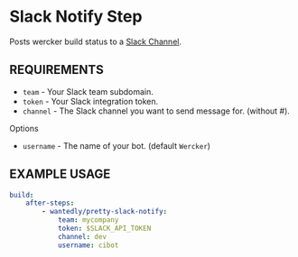 # Slack Notify Step
Posts wercker build status to a [Slack Channel](https://slack.com/).

## REQUIREMENTS

* `team` - Your Slack team subdomain.
* `token` - Your Slack integration token.
* `channel` - The Slack channel you want to send message for. (without #).

Options

* `username` - The name of your bot. (default `Wercker`)

## EXAMPLE USAGE

```yml
build:
    after-steps:
        - wantedly/pretty-slack-notify:
            team: mycompany
            token: $SLACK_API_TOKEN
            channel: dev
            username: cibot
```

